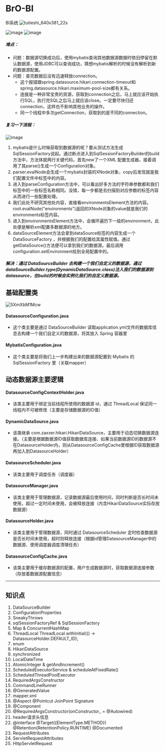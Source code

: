 # BrO-BI
BI系统
![tutieshi_640x381_22s](https://user-images.githubusercontent.com/91240419/186159678-69dbae76-3352-4240-b3bf-72ec24823759.gif)

![image](https://user-images.githubusercontent.com/91240419/186123082-0bc0e8b3-aac8-473b-a61b-15298ac7fa93.png)
![image](https://user-images.githubusercontent.com/91240419/186123165-32983a2b-2319-44f2-910a-c58090bbf03c.png)

##### 难点：
- 问题：数据源切换成功后，使用mybatis查询其他数据源数据时依旧停留在默认数据源，使用JDBC可以查询成功，猜想mybatis解析的时候没有解析到新的数据源配置。
- 问题：查完数据后没有迅速释放connection。
  - 这个报错跟spring.datasource.hikari.connection-timeout和spring.datasource.hikari.maximum-pool-size都有关系。
  - 连接是一种非常宝贵的资源，获取到connection之后，马上就应该开始执行SQL，执行完SQL之后马上就应该close。一定要尽快归还connection，这样也不影响其他业务的操作。
  - 同一个线程中多次getConnection，获取到的是不同的connection。
##### 复习一下流程：
![image](https://user-images.githubusercontent.com/91240419/185528084-73e6d0e6-36e4-436d-823c-2af1b0579efd.png)
1. mybatis是什么时候获取到数据源的呢？要从测试方法生成SqlSessionFactory说起。通过断点进入到SqlSessionFactoryBuilder的build方法中，方法体就两行关键代码，首先new了一个XML 配置生成器，接着调用了其parse()生成一个Configuration对象。
2. parser.evalNode会生成一个mybatis封装的XNode对象，copy后发现就是我们配置文件中<configuration>标签中的内容。
3. 进入到parseConfiguration方法中，可以看出好多方法的字符串参数都和我们<configuration>标签中的一些标签名称相同。没错，每一步都是去扫描到对应参数的标签内容从而进行一些配置处理。
4. 我们此处不研究其他处内容，直接看environmentsElement方法的内容。root.evalNode("environments")返回的XNode对象的value就是我们的environments标签内容。
5. 进入到environmentsElement方法中，会循环遍历下一级的environment，此处便是解析xml配置多数据源的地方。
6. dataSourceElement方法会拿到dataSource标签的内容生成一个DataSourceFactory ，并根据我们的配置给其属性赋值。通过getDataSource()方法便可以拿到我们的数据源。最后调用configuration.setEnvironment给到全局配置中的。
##### 解决：通过 DataSourceBuilder 去构建一个我们自定义的数据源，通过dataSourceBuilder.type(DynamicDataSource.class)注入我们的数据源到datasource，在build的时候会实例化我们的自定义数据源。

##  基础配置类
![5XmXbM1Mcw](https://user-images.githubusercontent.com/91240419/185086087-f842d987-084a-4af4-ad3b-944eac09181a.jpg)

#### DatasourceConfiguration.java
- 这个类主要是通过 DataSourceBuilder 读取application.yml文件的数据库信息去构建一个我们自定义的数据源，将其放入 Spring 容器里
#### MybatisConfiguration.java
- 这个类主要是将我们上一步构建出来的数据源配置到 Mybatis 的 SqlSessionFactory 里（关联mapper）

## 动态数据源主要逻辑
#### DatasourceConfigContextHolder.java
- 该类主要用于绑定当前线程所使用的数据源 id，通过 ThreadLocal 保证同一线程内不可被修改（主要是存储数据源的ID值）
#### DynamicDataSource.java
- 该类继承 com.zaxxer.hikari.HikariDataSource，主要用于动态切换数据源连接。（主要是根据数据源ID值获取数据库连接、如果当前数据源ID的数据源不在DatasourceHolder内，则从DatasourceConfigCache里根据ID获取数据源再加入到DatasourceHolder）
#### DatasourceScheduler.java
- 该类主要用于调度任务（调度器）
#### DatasourceManager.java
- 该类主要用于管理数据源，记录数据源最后使用时间，同时判断是否长时间未使用，超过一定时间未使用，会被释放连接（内含HikariDataSource实际存放数据源）
#### DatasourceHolder.java
- 该类主要用于管理数据源，同时通过 DatasourceScheduler 定时检查数据源是否长时间未使用，超时则释放连接（根据id管理DatasourceManager中的数据源、使用调度器调度清理任务）
#### DatasourceConfigCache.java
- 该类主要用于缓存数据源的配置，用户生成数据源时，获取数据源连接参数（存放着数据源配置信息）


-----------------------------------------------------  
## 知识点
1. DataSourceBuilder
2. ConfigurationProperties
3. SneakyThrows
4. sqlSessionFactoryRef & SqlSessionFactory
5. Map & ConcurrentHashMap
6. ThreadLocal
ThreadLocal.withInitial(() -> DatasourceHolder.DEFAULT_ID);
7. enum
8. HikariDataSource
9. synchronized
10. LocalDateTime
11. AtomicInteger & getAndIncrement()
12. ScheduledExecutorService & scheduleAtFixedRate()
13. ScheduledThreadPoolExecutor
14. RequiredArgsConstructor
15. CommandLineRunner
16. @GeneratedValue
17. mapper.xml
18. @Aspect   @Pointcut  JoinPoint   Signature
19. @Component
20. @RequiredArgsConstructor(onConstructor_ = @Autowired)
21. header请求头信息
22. @interface   @Target({ElementType.METHOD})  @Retention(RetentionPolicy.RUNTIME)    @Documented
23. RequestAttributes
24. ServletRequestAttributes
25. HttpServletRequest
